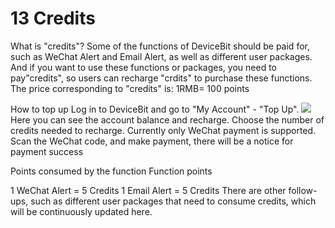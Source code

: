 # 13 Credits

What is "credits"? Some of the functions of DeviceBit should be paid for, such as WeChat Alert and Email Alert, as well as different user packages. And if you want to use these functions or packages, you need to pay"credits", so users can recharge "crdits" to purchase these functions. The price corresponding to "credits" is: 1RMB= 100 points

How to top up Log in to DeviceBit and go to "My Account" - "Top Up". ![](https://leweidoc.oss-cn-hangzhou.aliyuncs.com/lewei50/img/devicebitmanual-xj-20180930-60.jpg) Here you can see the account balance and recharge. Choose the number of credits needed to recharge. Currently only WeChat payment is supported. Scan the WeChat code, and make payment, there will be a notice for payment success

Points consumed by the function Function points

1 WeChat Alert = 5 Credits 1 Email Alert = 5 Credits There are other follow-ups, such as different user packages that need to consume credits, which will be continuously updated here.

